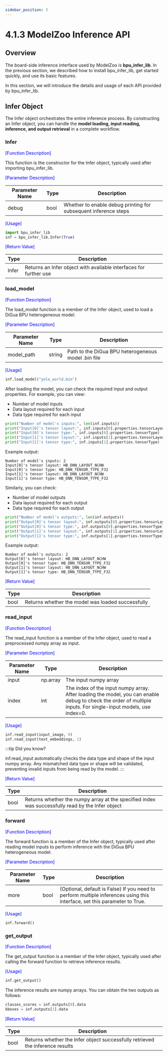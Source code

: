 ```yaml
---
sidebar_position: 3
---
```


# 4.1.3 ModelZoo Inference API

## Overview

The board-side inference interface used by ModelZoo is **bpu_infer_lib**. In the previous section, we described how to install bpu_infer_lib, get started quickly, and use its basic features.

In this section, we will introduce the details and usage of each API provided by bpu_infer_lib.

## Infer Object

The Infer object orchestrates the entire inference process. By constructing an Infer object, you can handle the **model loading, input reading, inference, and output retrieval** in a complete workflow.

### Infer

<font color='Blue'>[Function Description]</font>

This function is the constructor for the Infer object, typically used after importing bpu_infer_lib.

<font color='Blue'>[Parameter Description]</font>  

| Parameter Name | Type | Description |
| -------------- | ---- | ----------- |
| debug | bool | Whether to enable debug printing for subsequent inference steps |

<font color='Blue'>[Usage]</font> 

```Python
import bpu_infer_lib
inf = bpu_infer_lib.Infer(True)
```

<font color='Blue'>[Return Value]</font>  

| Type | Description |
| ---- | ----------- |
| Infer | Returns an Infer object with available interfaces for further use |

### load_model

<font color='Blue'>[Function Description]</font>

The load_model function is a member of the Infer object, used to load a DiGua BPU heterogeneous model.

<font color='Blue'>[Parameter Description]</font>  

| Parameter Name | Type | Description |
| -------------- | ---- | ----------- |
| model_path | string | Path to the DiGua BPU heterogeneous model .bin file |

<font color='Blue'>[Usage]</font> 

```Python
inf.load_model("yolo_world.bin")
```

After loading the model, you can check the required input and output properties. For example, you can view:

- Number of model inputs
- Data layout required for each input
- Data type required for each input

```Python
print("Number of model's inputs:", len(inf.inputs))
print("Input[0]'s tensor layout:", inf.inputs[0].properties.tensorLayout)
print("Input[0]'s tensor type:", inf.inputs[0].properties.tensorType)
print("Input[1]'s tensor layout:", inf.inputs[1].properties.tensorLayout)
print("Input[1]'s tensor type:", inf.inputs[1].properties.tensorType)
```

Example output:

```
Number of model's inputs: 2
Input[0]'s tensor layout: HB_DNN_LAYOUT_NCHW
Input[0]'s tensor type: HB_DNN_TENSOR_TYPE_F32
Input[1]'s tensor layout: HB_DNN_LAYOUT_NCHW
Input[1]'s tensor type: HB_DNN_TENSOR_TYPE_F32
```

Similarly, you can check:

- Number of model outputs
- Data layout required for each output
- Data type required for each output

```Python
print("Number of model's outputs:", len(inf.outputs))
print("Output[0]'s tensor layout:", inf.outputs[0].properties.tensorLayout)
print("Output[0]'s tensor type:", inf.outputs[0].properties.tensorType)
print("Output[1]'s tensor layout:", inf.outputs[1].properties.tensorLayout)
print("Output[1]'s tensor type:", inf.outputs[1].properties.tensorType)
```

Example output:

```
Number of model's outputs: 2
Output[0]'s tensor layout: HB_DNN_LAYOUT_NCHW
Output[0]'s tensor type: HB_DNN_TENSOR_TYPE_F32
Output[1]'s tensor layout: HB_DNN_LAYOUT_NCHW
Output[1]'s tensor type: HB_DNN_TENSOR_TYPE_F32
```

<font color='Blue'>[Return Value]</font>  

| Type | Description |
| ---- | ----------- |
| bool | Returns whether the model was loaded successfully |


### read_input

<font color='Blue'>[Function Description]</font>

The read_input function is a member of the Infer object, used to read a preprocessed numpy array as input.

<font color='Blue'>[Parameter Description]</font>  

| Parameter Name | Type | Description |
| -------------- | ---- | ----------- |
| input | np.array | The input numpy array |
| index | int | The index of the input numpy array. After loading the model, you can enable debug to check the order of multiple inputs. For single-input models, use index=0. |

<font color='Blue'>[Usage]</font> 

```Python
inf.read_input(input_image, 0)
inf.read_input(text_embeddings, 1)
```

:::tip Did you know?

inf.read_input automatically checks the data type and shape of the input numpy array. Any mismatched data type or shape will be validated, preventing invalid inputs from being read by the model.
:::

<font color='Blue'>[Return Value]</font>  

| Type | Description |
| ---- | ----------- |
| bool | Returns whether the numpy array at the specified index was successfully read by the Infer object |


### forward

<font color='Blue'>[Function Description]</font>

The forward function is a member of the Infer object, typically used after reading model inputs to perform inference with the DiGua BPU heterogeneous model.

<font color='Blue'>[Parameter Description]</font>  

| Parameter Name | Type | Description |
| -------------- | ---- | ----------- |
| more | bool | (Optional, default is False) If you need to perform multiple inferences using this interface, set this parameter to True. |

<font color='Blue'>[Usage]</font> 

```Python
inf.forward()
```

### get_output

<font color='Blue'>[Function Description]</font>

The get_output function is a member of the Infer object, typically used after calling the forward function to retrieve inference results.

<font color='Blue'>[Usage]</font> 

```Python
inf.get_output()
```

The inference results are numpy arrays. You can obtain the two outputs as follows:

```Python
classes_scores = inf.outputs[0].data
bboxes = inf.outputs[1].data
```

<font color='Blue'>[Return Value]</font>  

| Type | Description |
| ---- | ----------- |
| bool | Returns whether the Infer object successfully retrieved the inference results |


